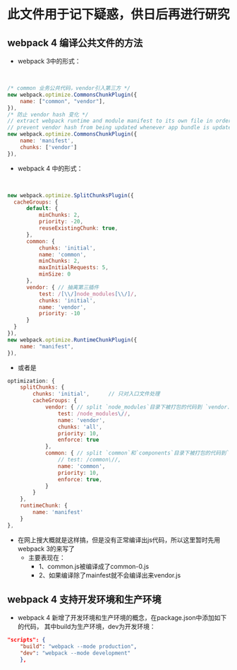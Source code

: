 # 此文件用于记下疑惑，供日后再进行研究



## webpack 4 编译公共文件的方法

- webpack 3中的形式：

  ​

```javascript
/* common 业务公共代码，vendor引入第三方 */
new webpack.optimize.CommonsChunkPlugin({
    name: ["common", "vendor"],
}),
/* 防止 vendor hash 变化 */
// extract webpack runtime and module manifest to its own file in order to
// prevent vendor hash from being updated whenever app bundle is updated
new webpack.optimize.CommonsChunkPlugin({
    name: 'manifest',
    chunks: ['vendor']
}),
```



- webpack 4 中的形式：

  ​

```javascript
new webpack.optimize.SplitChunksPlugin({
  cacheGroups: {
      default: {
          minChunks: 2,
          priority: -20,
          reuseExistingChunk: true,
      },
      common: {
          chunks: 'initial',
          name: 'common',
          minChunks: 2,
          maxInitialRequests: 5,
          minSize: 0
      },
      vendor: { // 抽离第三插件
          test: /[\\/]node_modules[\\/]/,
          chunks: 'initial',
          name: 'vendor',
          priority: -10
      }
  }
}),
new webpack.optimize.RuntimeChunkPlugin({
    name: "manifest",
}),
```

- 或者是

```javascript
optimization: {
    splitChunks: {
        chunks: 'initial',      // 只对入口文件处理
        cacheGroups: {
            vendor: { // split `node_modules`目录下被打包的代码到 `vendor.js && .css` 没找到可打包文件的话，则没有。css需要依赖 `ExtractTextPlugin`
                test: /node_modules\//,
                name: 'vendor',
                chunks: 'all',
                priority: 10,
                enforce: true
            },
            common: { // split `common`和`components`目录下被打包的代码到`commons.js && .css`
                // test: /common\//,
                name: 'common',
                priority: 10,
                enforce: true,
            }
        }
    },
    runtimeChunk: {
        name: 'manifest'
    }
},
```

- 在网上搜大概就是这样搞，但是没有正常编译出js代码，所以这里暂时先用webpack 3的来写了
  - 主要表现在：
    - 1、common.js被编译成了common-0.js
    - 2、如果编译除了mainfest就不会编译出来vendor.js



## webpack 4 支持开发环境和生产环境

- webpack 4 新增了开发环境和生产环境的概念，在package.json中添加如下的代码， 其中build为生产环境，dev为开发环境：

```json
"scripts": {
    "build": "webpack --mode production",
    "dev": "webpack --mode development"
    },
```

